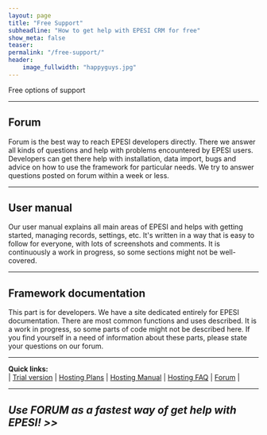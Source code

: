 ```yaml
---
layout: page
title: "Free Support"
subheadline: "How to get help with EPESI CRM for free"
show_meta: false
teaser: 
permalink: "/free-support/"
header:
    image_fullwidth: "happyguys.jpg"
---
```


Free options of support

----------

## Forum

Forum is the best way to reach EPESI developers directly. There we answer all kinds of questions and help with problems encountered by EPESI users. Developers can get there help with installation, data import, bugs and advice on how to use the framework for particular needs. We try to answer questions posted on forum within a week or less.

----------

## User manual

Our user manual explains all main areas of EPESI and helps with getting started, managing records, settings, etc. It's written in a way that is easy to follow for everyone, with lots of screenshots and comments. It is continuously a work in progress, so some sections might not be well-covered.

----------

## Framework documentation

This part is for developers. We have a site dedicated entirely for EPESI documentation. There are most common functions and uses described. It is a work in progress, so some parts of code might not be described here. If you find yourself in a need of information about these parts, please state your questions on our forum.

----------
**Quick links:**  
| [Trial version][4] | [Hosting Plans][5] | [Hosting Manual][6] | [Hosting FAQ][7] | [Forum][1] |

----------


## *Use FORUM as a fastest way of get help with EPESI! >>*


 [1]: http://forum.epesibim.com/
 [2]: /free-support/
 [3]: /premium-support/
 [4]: https://trial.epesicrm.com/hosting/
 [5]: /hosting-plans/
 [6]: /hosting-manual/
 [7]: /hosting-faq/
